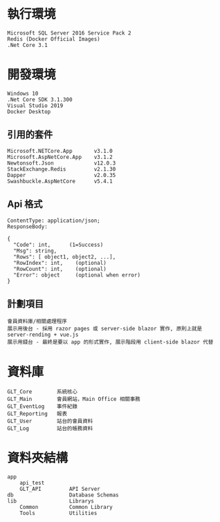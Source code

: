 # 執行環境
    Microsoft SQL Server 2016 Service Pack 2
    Redis (Docker Official Images)
    .Net Core 3.1

# 開發環境
    Windows 10
    .Net Core SDK 3.1.300
    Visual Studio 2019
    Docker Desktop

## 引用的套件
    Microsoft.NETCore.App       v3.1.0
    Microsoft.AspNetCore.App    v3.1.2
    Newtonsoft.Json             v12.0.3
    StackExchange.Redis         v2.1.30
    Dapper                      v2.0.35
    Swashbuckle.AspNetCore      v5.4.1

## Api 格式
    ContentType: application/json;
    ResponseBody:

    {
      "Code": int,      (1=Success)
      "Msg": string,
      "Rows": [ object1, object2, ...],
      "RowIndex": int,    (optional)
      "RowCount": int,    (optional)
      "Error": object     (optional when error)
    }


## 計劃項目
    會員資料庫/相關處理程序
    展示用後台 - 採用 razor pages 或 server-side blazor 實作, 原則上就是 server-rending + vue.js
    展示用錢台 - 最終是要以 app 的形式實作, 展示階段用 client-side blazor 代替



# 資料庫
    GLT_Core        系統核心
    GLT_Main        會員網站，Main Office 相關事務
    GLT_EventLog    事件紀錄
    GLT_Reporting   報表
    GLT_User        站台的會員資料
    GLT_Log         站台的帳務資料



# 資料夾結構
    app
        api_test
        GLT_API         API Server
    db                  Database Schemas
    lib                 Librarys
        Common          Common Library
        Tools           Utilities
